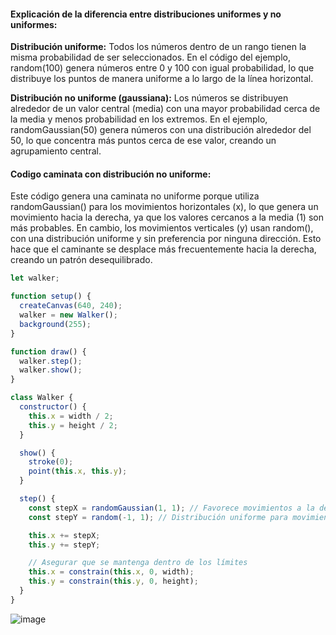 #### Explicación de la diferencia entre distribuciones uniformes y no uniformes:

**Distribución uniforme:** Todos los números dentro de un rango tienen la misma probabilidad de ser seleccionados. En el código del ejemplo, random(100) genera números entre 0 y 100 con igual probabilidad, lo que distribuye los puntos de manera uniforme a lo largo de la línea horizontal.

**Distribución no uniforme (gaussiana):** Los números se distribuyen alrededor de un valor central (media) con una mayor probabilidad cerca de la media y menos probabilidad en los extremos. En el ejemplo, randomGaussian(50) genera números con una distribución alrededor del 50, lo que concentra más puntos cerca de ese valor, creando un agrupamiento central.

#### Codigo caminata con distribución no uniforme:

Este código genera una caminata no uniforme porque utiliza randomGaussian() para los movimientos horizontales (x), lo que genera un movimiento hacia la derecha, ya que los valores cercanos a la media (1) son más probables. En cambio, los movimientos verticales (y) usan random(), con una distribución uniforme y sin preferencia por ninguna dirección. Esto hace que el caminante se desplace más frecuentemente hacia la derecha, creando un patrón desequilibrado.

```js
let walker;

function setup() {
  createCanvas(640, 240);
  walker = new Walker();
  background(255);
}

function draw() {
  walker.step();
  walker.show();
}

class Walker {
  constructor() {
    this.x = width / 2;
    this.y = height / 2;
  }

  show() {
    stroke(0);
    point(this.x, this.y);
  }

  step() {
    const stepX = randomGaussian(1, 1); // Favorece movimientos a la derecha (media 1)
    const stepY = random(-1, 1); // Distribución uniforme para movimientos verticales

    this.x += stepX;
    this.y += stepY;

    // Asegurar que se mantenga dentro de los límites
    this.x = constrain(this.x, 0, width);
    this.y = constrain(this.y, 0, height);
  }
}
```

![image](https://github.com/user-attachments/assets/23686567-95ba-482b-b863-11cf6aada059)
